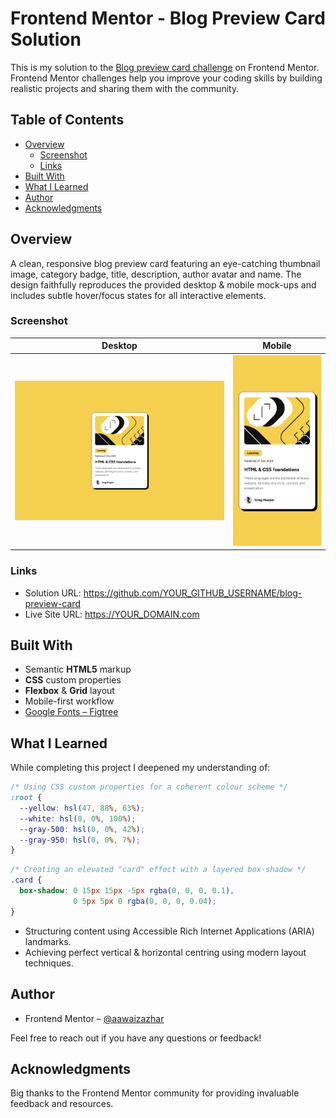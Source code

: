 # Frontend Mentor - Blog Preview Card Solution

This is my solution to the [Blog preview card challenge](https://www.frontendmentor.io/challenges/blog-preview-card-ckPaj01IcS) on Frontend Mentor. Frontend Mentor challenges help you improve your coding skills by building realistic projects and sharing them with the community.

## Table of Contents

- [Overview](#overview)
  - [Screenshot](#screenshot)
  - [Links](#links)
- [Built&nbsp;With](#built-with)
- [What&nbsp;I&nbsp;Learned](#what-i-learned)
- [Author](#author)
- [Acknowledgments](#acknowledgments)

## Overview

A clean, responsive blog preview card featuring an eye-catching thumbnail image, category badge, title, description, author avatar and name. The design faithfully reproduces the provided desktop & mobile mock-ups and includes subtle hover/focus states for all interactive elements.

### Screenshot

| Desktop | Mobile |
| ------- | ------ |
| ![Desktop Screenshot](./design/desktop-design.jpg) | ![Mobile Screenshot](./design/mobile-design.jpg) |

### Links

- Solution URL: <https://github.com/YOUR_GITHUB_USERNAME/blog-preview-card>
- Live Site URL: <https://YOUR_DOMAIN.com>

## Built With

- Semantic **HTML5** markup
- **CSS** custom properties
- **Flexbox** & **Grid** layout
- Mobile-first workflow
- [Google Fonts – Figtree](https://fonts.google.com/specimen/Figtree)

## What I Learned

While completing this project I deepened my understanding of:

```css
/* Using CSS custom properties for a coherent colour scheme */
:root {
  --yellow: hsl(47, 88%, 63%);
  --white: hsl(0, 0%, 100%);
  --gray-500: hsl(0, 0%, 42%);
  --gray-950: hsl(0, 0%, 7%);
}
```

```css
/* Creating an elevated "card" effect with a layered box-shadow */
.card {
  box-shadow: 0 15px 15px -5px rgba(0, 0, 0, 0.1),
              0 5px 5px 0 rgba(0, 0, 0, 0.04);
}
```

- Structuring content using Accessible Rich Internet Applications (ARIA) landmarks.
- Achieving perfect vertical & horizontal centring using modern layout techniques.

## Author

- Frontend Mentor – [@aawaizazhar](https://www.frontendmentor.io/profile/aawaizazhar)


Feel free to reach out if you have any questions or feedback!

## Acknowledgments

Big thanks to the Frontend Mentor community for providing invaluable feedback and resources.
